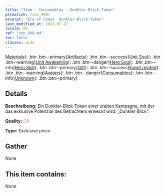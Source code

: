 ```yaml
---
title: "Item - Consumables - Dunkler-Blick-Token"
permalink: /con_990/
excerpt: "Era of Chaos  Dunkler-Blick-Token"
last_modified_at: 2021-07-27
locale: de
ref: "con_990.md"
toc: false
classes: wide
---
```

 [Materials](/ItemsDE/){: .btn .btn--primary}[Artifacts](/ItemsDE/Artifacts/){: .btn .btn--success}[Unit Soul](/ItemsDE/UnitSoul/){: .btn .btn--warning}[Unit Awakening](/ItemsDE/UnitAwakening/){: .btn .btn--danger}[Hero Soul](/ItemsDE/HeroSoul/){: .btn .btn--info}[Hero Skill](/ItemsDE/HeroSkill/){: .btn .btn--primary}[Gift](/ItemsDE/Gift/){: .btn .btn--success}[Event related](/ItemsDE/Events/){: .btn .btn--warning}[Avatars](/ItemsDE/Avatars/){: .btn .btn--danger}[Consumables](/ItemsDE/Consumables/){: .btn .btn--info}[Unknown](/ItemsDE/Unknown/){: .btn .btn--primary}

## Details
 **Beschreibung:** Ein Dunkler-Blick-Token einer uralten Kampagne, mit der das exklusive Potenzial des Betrachters erweckt wird: „Dunkler Blick“.

 **Quality:** <span style="color: #DA70D6">OK</span>

 **Type:** Exclusive piece

## Gather

  None

## This item contains:

  None

